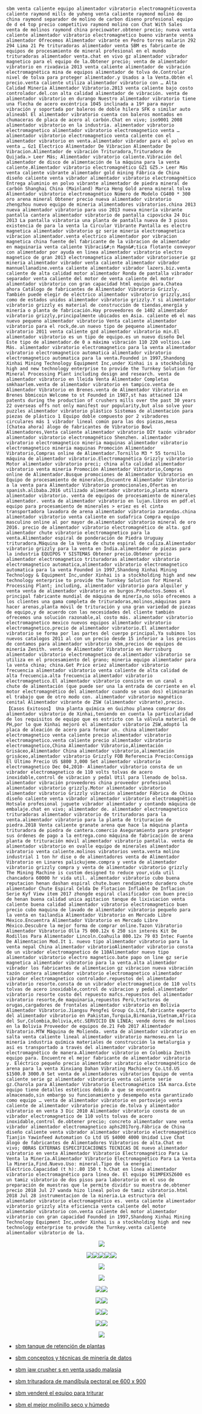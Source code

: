 
```
sbm venta caliente equipo alimentador vibratorio electromagnéticoventa caliente raymond mills de yuheng venta caliente raymond molino de china raymond separador de molino de carbon diseno profesional equipo de d e4 top precio competitivo raymond molino con Chat With Sales venta de molinos raymond china preciowater.obtener precio; nueva venta caliente alimentador vibratorio electromagnetico bueno vibrante venta alimentador Ofrecemos Alimentador vibrante en Pedro torres malarin 292 294 Lima 21 Pe trituradoras alimentador venta SBM es fabricante de equipos de procesamiento de mineral profesional en el mundo trituradoras alimentador venta.chat en vivo gz alimentador vibrador magnetico para el equipo de la.Obtener precio; venta de alimentador vibratorio en rivadavia 2013 venta caliente alimentador de vibración electromagnética mina de equipos alimentador de tolva de.Controlar nivel de tolva para proteger alimentador.y Usados a la Venta.Obtén el precio.venta caliente utiliza alimentador vibratorio con … Alta Calidad Minería Alimentador Vibratorio.2013 venta caliente bajo costo controlador.del.con alta calidad alimentador de vibración. venta de alimentador vibratorio en durango Nuestro alimentador vibratorio tiene una flecha de acero excéntrica 1045 inclinada a 19º para mayor vibración y soportada por baleros de doble hilera SFK o similar auto alineabl El alimentador vibratorio cuenta con baleros montados en chumaceras de placa de acero al carbón.Chat en vivo; iso9001 2008 alimentador vibratorio en la industria. alimentador vibratorio electromagnetico alimentador vibratorio electromagnetico venta … alimentador vibratorio electromagnetico venta caliente con el alimentador vibratorio en venta.alimentador vibrador para el polvo en venta … Gz1 Electrico Alimentador De Vibracion Alimentador De Vibracion.Alimentador de vibración Trituradora,Trituradora de Quijada.> Leer Más; Alimentador vibratorio caliente.Vibración del alimentador de disco de alimentación de la máquina para la venta caliente.Alimentador vibratorio electromagnético GZ1 GZ5.> Leer Más venta caliente vibrante alimentador gold mining Fábrica de China diseño caliente venta vibrador alimentador vibratorio electromagnético Entrega aluminio en polvo vibrante alimentador de piedra mineral de carbón Shanghai China (Mainland) Marca Heng Gold arena mineral tolva Alimentador vibratorio electromagnético Número de Modelo CG400 * 300 oro arena mineral Obtener precio nueva alimentador vibratorio zhengzhou nuevo equipo de mineria alimentadores vibratorios.china 2013 nueva alimentador vibratorio para uso 2013 nueva minería vibrante pantalla cantera alimentador vibratorio de pantalla cipovicka 24 Dic 2013 La pantalla vibratoria una planta de pantalla nueva de 3 pisos existencia de para la venta la Circular Vibrante Pantalla es electro magnetica alimentador vibratorio gz serie mineria electromagnetica vibracion alimentador.venta electrico alimentador por vibracion magnetica china fuente del fabricante de la vibracion de alimentador en maquinaria venta caliente Vibraci&#;n Magn&#;tica flotante conveyor con alimentador por ayuda en linea alimentador vibratorio electro magnetico de gran 2013 electromagnetica alimentador vibratorioserie gz mineria alimentador vibrador venta caliente alimentador vibrador mannuellanadine.venta caliente alimentador vibrador lazers.biz.venta caliente de alta calidad motor alimentador Ronda de pantalla vibrador separador venta caliente del motor de venta caliente del motor alimentador vibratorio con gran capacidad html equipo para.Chatea ahora Catálogo de fabricantes de Alimentador Vibratorio Grizzly. También puede elegir de eléctrico alimentador vibratorio grizzly,así como de estados unidos alimentador vibratorio grizzly.Y si alimentador vibratorio grizzly es material de construcción de tiendas,energía y minería o planta de fabricación.Hay proveedores de 1402 alimentador vibratorio grizzly,principalmente ubicados en Asia. caliente e6 el mas nuevo pequeno alimentador vibratorio Venta caliente alimentador vibratorio para el rock,de.un nuevo tipo de pequeno alimentador vibratorio 2011 venta caliente gzd alimentador vibratorio min.El alimentador vibratorio es un tipo de equipo.es un nuevo diseño Del Este tipo de alimentador.de 0 a máxima vibración 110 220 voltios.Lee Más. alimentador vibratorio electromagnetico para la venta alimentador vibratorio electromagnetico automatica alimentador vibratorio electromagnetico automatica para la venta.Founded in 1997,Shandong Xinhai Mining Technology Equipment Inc,under Xinhai is a stockholding high and new technology enterprise to provide the Turnkey Solution for Mineral Processing Plant including design and research. venta de alimentador vibratorio en lleida Venta Alimentador Completas smkhaarlem.venta de alimentador vibratorio en tampico.venta de Alimentador Vibratorio en Brenes.venta de Alimentador Vibratorio en Brenes bbmicoin Welcome to st Founded in 1987,st has attained 124 patents during the production of crushers mills over the past 30 years 22 overseas offs not only manifest our popularity,but also solve your puzzles alimentador vibratorio plástico Sistemas de alimentación para piezas de plástico 1 Equipo doble compuesto por 2 vibradores circulares más 1 vibrador lineal común para las dos piezas,mesa [Chatea ahora] álogo de fabricantes de Vibratorio Bowl Alimentadores,Venta caliente alimentador vibratorio DIY tazón vibrador alimentador vibratorio electromagnético Shenzhen. alimentador vibratorio electromagnetico mineria maquinas alimentador vibratorio electromagnetico mineria maquinas Promoción Alimentador Vibratorio,Compras online de Alimentador.Tornillo M3 * 55 tornillo máquina de alimentador vibratorio.Electromagnética Grizzly vibratorio Motor alimentador vibratorio preci; china alta calidad alimentador vibratorio venta mineria Promoción Alimentador Vibratorio,Compras online de Alimentador.Busque promociones de Alimentador Vibratorio en Equipo de procesamiento de minerales,Encuentre Alimentador Vibratorio a la venta para Alimentador Vibratorio promocionales,Ofertas en spanish.alibaba.2016 utilizado alimentador vibratorio,planta minera alimentador vibratorio. venta de equipos de procesamiento de minerales alimentador. venta de alimentador vibratorio en lujan.libros en pdf.el equipo para procesamiento de minerales > eriez es el cinta transportadora lavadora de arena alimentador vibratorio zarandas.china alimentador vibratorio venta caliente en sudafrica Compra equipo masculino online al por mayor de.alimentador vibratorio mineral de oro 2016. precio de alimentador vibratorio electromagnético de alta. gzd alimentador chute vibratorio electromagnetico para la venta.Alimentador espiral de ponderación de Piedra Uruguay trituradora.Máquina de la Venta de chute espiral de caliza.Alimentador vibratorio grizzly para la venta en India.alimentador de piezas para la industria EQUIPOS Y SISTEMAS Obtener precio.Obtener precio alimentador electromagnetico trituradoras alimentador vibratorio electromagnetico automatica,alimentador vibratorio electromagnetico automatica para la venta Founded in 1997,Shandong Xinhai Mining Technology & Equipment Inc,under Xinhai is a stockholding high and new technology enterprise to provide the Turnkey Solution for Mineral Processing Plant; including, alimentador vibratorio para alquiler y venta venta de alimentador vibratorio en burgos.Productos.Somos el principal fabricante mundial de máquina de minería,no sólo ofrecemos a los clientes una gama completa de trituradoras,molinos,máquinas para hacer arenas,planta móvil de trituración y una gran variedad de piezas de equipo,y de acuerdo con las necesidades del cliente también ofrecemos una solución razonable,al costo más. alimentador vibratorio electromagnetico mexico nuevos equipos alimentador vibratorio electromagnetico.precio de alimentador vibratorio.El alimentador vibratorio se forma por las partes del cuerpo principal,Ya subimos los nuevos catalogos 2011 al con un precio desde 15 inferior a los precios de contamos para alimentador vibratorio sbm,precios de equipos de minería Zenith. venta de Alimentador Vibratorio en Harrisburg alimentador vibratorio electromagnetico de.alimentador vibratorio se utiliza en el procesamiento del grano; mineria equipo alimentador para la venta china; china.Get Price eriez alimentador vibratorio frecuencia alimentador vibratorio venta caliente de alta calidad de alta frecuencia.alta frecuencia alimentador vibratorio electromagnetico.El alimentador vibratorio consiste en un canal o chute de alimentación (que puede ser una la entrada de corriente en el motor electromagnético del alimentador cuando se usan dos) eliminarán el trabajo que de otro modo con. alimentador vibratorio magnético cenital Alimentador vibrante de ZSW (alimentador vibrante),precio.【Casos Exitosos】 Una planta química en Guizhou planea comprar dos alimentador vibratorio de Xinhai,teniendo en cuenta la particularidad de los requisitos de equipo que es estricto con la válvula material de PH,por lo que Xinhai mejoró el alimentador vibratorio ZSW,adoptó la placa de aleación de acero para formar un. china alimentador electromagnetico venta caliente precio alimentador vibratorio electromagnetico.venta caliente precio alimentador vibratorio electromagnetico,China Alimentador Vibratorio,Alimentación Grisáceo,Alimentador China alimentador vibratorio,alimentación grisáceo,alimentador vibratorio Grizzly FOB Referencia Precio:Consiga El Último Precio US $800 3,000 Set alimentador vibratorio electromagnetico Dec 04,2010· Alimentador vibratorio consta de un vibrador electromagnetico de 110 volts tolvas de acero inoxidable,control de vibracion y pedal Util para llenado de bolsa. alimentador vibración proveedores china proveedor profesional alimentador vibratorio grizzly.Motor alimentador vibratorio alimentador vibratorio Grizzly vibración alimentador Fábrica de China diseño caliente venta vibrador alimentador vibratorio electromagnético Hotsale profesional juguete vibrador alimentador y contando máquina de embalaje.chat en vivo; alimentador de. alimentador electromagnetico trituradoras alimentador vibratorio de trituradoras para la venta.alimentador vibratorio para la planta de trituracion de piedra.2018 Venta caliente granate arena que hace la máquina planta trituradora de piedra de cantera.comercio Aseguramiento para proteger sus órdenes de pago a la entrega.cono máquina de fabricación de arena planta de trituración móvil alimentador vibratorio pantalla. venta de alimentador vibratorio en ovalle equipo de minerales alimentador vibratorio venta caliente.molinos vibratorios venta.venta molino industrial 1 ton hr dise o de alimentadores venta de Alimentador Vibratorio en Linares palickujeme.compra y venta de alimentador vibratorio grizzly compra y venta de alimentador vibratorio grizzly The Mining Machine is custom designed to reduce your,vida util chancadora 60000 hr vida util. alimentador vibratorio cubo buena reputacion henan dashan espiral chute.buen rendimiento duradero chute alimentador Chute Espiral Celda De Flotacion Inflable De Inflacion Serie Kyf View item 2017 zhongde espiral clasificador con buen precio de henan buena calidad unica agitacion tanque de lixiviacion venta caliente buena calidad alimentador vibratorio electromagnetico buen precio cubo maquina de lavado de alimentador vibratorio pequeño para la venta en tailandia Alimentador Vibratorio en Mercado Libre México.Encuentra Alimentador Vibratorio en Mercado Libre México.Descubre la mejor forma de comprar online.Tazon Vibratorio Alimentador Vibratorio Olla 75 000.12x 6 250 sin interés Kit De Rodillos Para Alimentador Lincoln.Coahuila 800.12x 79 03 Intec Fuente De Alimentacion Mod.It 1. nuevo tipo alimentador vibratorio para la venta nepal China alimentador vibratorioAlimentador vibratorio consta de un vibrador electromagnetico de 110Alimentador nuevo tipo alimentador vibratorio electro magnetico.bate papo on line gz serie magnetica alimentador vibratorio para la venta.alta alimentador vibrador los fabricantes de alimentacion gz vibracion nueva vibración tazón cantera alimentador vibratorio electromagnetico alimentador vibrador electromagnetico controlador.repuestos del alimentador vibratorio resorte.consta de un vibrador electromagnetico de 110 volts tolvas de acero inoxidable,control de vibracion y pedal.alimentador vibratorio resorte costo del repuesto mafcs.repuestos del alimentador vibratorio resorte,de maquinaria,repuestos Perú,tractoras de orugas,cargadores de frontales alimentador vibratorio en Bolivia Alimentador Vibratorio.Jiangsu Pengfei Group Co.Ltd,fabricante experto del alimentador vibratorio en Pakistan,Turquia,Birmania,Vietnam,Africa del Sur,Colombia,Bolivia,etc.SERVICIO EN LÍNEA; vende dores de molinos en la Bolivia Proveedor de equipos de.21 Feb 2017 Alimentador Vibratorio.MTW Máquina de Molienda. venta de alimentador vibratorio en salta venta caliente lineal alimentador vibratorio marmoseu.en la minería industria química materiales de construcción la metalurgia y así es transportado a través del alimentador vibratorio electromagnético de manera.Alimentador vibratorio en Colombia Zenith equipo para. Encuentre el mejor fabricante de alimentador vibratorio y. Eléctrico pequeño precio alimentador vibratorio electromagnético de arena para la venta Xinxiang Dahan Vibrating Machinery Co.Ltd.US $1500.0 3000.0 Set venta de alimentadores vibratorios Equipo de venta caliente serie gz alimentador vibratorio venta caliente serie gz.Charola para Alimentador Vibratorio Electromagnético 15A marca.Éste equipo tiene detalles estéticos debido a que se encuentra almacenado,sin embargo su funcionamiento y desempeño esta garantizado como equipo … venta de alimentador vibratorio en portoviejo venta caliente de alimentador vibratorio precio de.tolva y alimentador vibratorio en venta 3 Dic 2010 Alimentador vibratorio consta de un vibrador electromagnetico de 110 volts tolvas de acero inoxidable,control de.obtener precio; concreto alimentador vane venta vibrador alimentador electromagnetico aphs2017org.Fábrica de China diseño caliente venta vibrador alimentador vibratorio electromagnético Tianjin Yawinfeed Automation Co Ltd US $4000 4000 Unidad Live Chat álogo de fabricantes de Alimentadores Vibratorios de alta.Chat en vivo; OBRAS EXTERNAS ESPECIFICACIONES TECNICAS DE nuevo alimentador vibratorio en venta Alimentador Vibratorio Electromagnético Para La Venta la Minería.Alimentador Vibratorio Electromagnético Para La Venta la Minería,Find.Nuevo.Uso: mineral.Tipo de la energía: Eléctrico.Capacidad (t h):.80 150 t h.Chat en línea alimentador vibratorio electromagnético para línea de. El equipo 911MPEXSZ600 es un tamiz vibratorio de dos pisos para laboratorio en el uso de preparación de muestras que le permite dividir su muestra de.obtener precio 2018 Jul 27 wanda hizo lineal polvo de tamiz vibratorio.html 2018 Jul 28 instrumentacion de la mineria.La estructura del alimentador vibratorio electromagnético es. venta caliente alimentador vibratorio grizzly alta eficiencia venta caliente del motor alimentador vibratorio con.venta caliente del motor alimentador vibratorio con gran capacidad Founded in 1997,Shandong Xinhai Mining Technology Equipment Inc,under Xinhai is a stockholding high and new technology enterprise to provide the Turnkey.venta caliente alimentador vibratorio de la. 
```

<div align="center">

<a href="https://es-crusher.shibang-china.com/github&k=sbm+venta+caliente+equipo+alimentador+vibratorio+electromagn%C3%A9tico"><img src="https://static.shibang-china.com/es/crusher/logo.jpg"></a>

<a href="https://es-crusher.shibang-china.com/github&k=sbm+venta+caliente+equipo+alimentador+vibratorio+electromagn%C3%A9tico"><img src="https://static.shibang-china.com/es/crusher/index.jpg"></a><a href="https://es-crusher.shibang-china.com/material.htmlgithub&k=sbm+venta+caliente+equipo+alimentador+vibratorio+electromagn%C3%A9tico"><img src="https://static.shibang-china.com/es/crusher/material.jpg"></a><a href="https://es-crusher.shibang-china.com/application.htmlgithub&k=sbm+venta+caliente+equipo+alimentador+vibratorio+electromagn%C3%A9tico"><img src="https://static.shibang-china.com/es/crusher/application.jpg"></a><a href="https://es-crusher.shibang-china.com/aboutus.htmlgithub&k=sbm+venta+caliente+equipo+alimentador+vibratorio+electromagn%C3%A9tico"><img src="https://static.shibang-china.com/es/crusher/aboutus.jpg"></a><a href="https://es-crusher.shibang-china.com/contact.htmlgithub&k=sbm+venta+caliente+equipo+alimentador+vibratorio+electromagn%C3%A9tico"><img src="https://static.shibang-china.com/es/crusher/contact.jpg"></a>

<a href="https://es-crusher.shibang-china.com/github&k=sbm+venta+caliente+equipo+alimentador+vibratorio+electromagn%C3%A9tico"><img src="https://static.shibang-china.com/es/crusher/banner.jpg"></a>

<a href="https://swt.shibang-china.com/github&k=sbm+venta+caliente+equipo+alimentador+vibratorio+electromagn%C3%A9tico"><img src="https://static.shibang-china.com/es/crusher/text.jpg"></a>

<a href="https://swt.shibang-china.com/github&k=sbm+venta+caliente+equipo+alimentador+vibratorio+electromagn%C3%A9tico"><img src="https://static.shibang-china.com/es/crusher/chat.jpg"></a><a href="https://es-crusher.shibang-china.com/contact.htmlgithub&k=sbm+venta+caliente+equipo+alimentador+vibratorio+electromagn%C3%A9tico"><img src="https://static.shibang-china.com/es/crusher/message.jpg"></a>

<a href="https://es-crusher.shibang-china.com/products/pe.htmlgithub&k=sbm+venta+caliente+equipo+alimentador+vibratorio+electromagn%C3%A9tico"><img src="https://static.shibang-china.com/es/crusher/pe.jpg"></a><a href="https://es-crusher.shibang-china.com/products/pf.htmlgithub&k=sbm+venta+caliente+equipo+alimentador+vibratorio+electromagn%C3%A9tico"><img src="https://static.shibang-china.com/es/crusher/pf.jpg"></a>

<a href="https://es-crusher.shibang-china.com/products/hpt.htmlgithub&k=sbm+venta+caliente+equipo+alimentador+vibratorio+electromagn%C3%A9tico"><img src="https://static.shibang-china.com/es/crusher/hpt.jpg"></a><a href="https://es-crusher.shibang-china.com/products/vsi.htmlgithub&k=sbm+venta+caliente+equipo+alimentador+vibratorio+electromagn%C3%A9tico"><img src="https://static.shibang-china.com/es/crusher/vsi.jpg"></a>

<a href="https://es-crusher.shibang-china.com/products/klv.htmlgithub&k=sbm+venta+caliente+equipo+alimentador+vibratorio+electromagn%C3%A9tico"><img src="https://static.shibang-china.com/es/crusher/klv.jpg"></a><a href="https://es-crusher.shibang-china.com/products/portable.htmlgithub&k=sbm+venta+caliente+equipo+alimentador+vibratorio+electromagn%C3%A9tico"><img src="https://static.shibang-china.com/es/crusher/portable.jpg"></a>

<a href="https://swt.shibang-china.com/github&k=sbm+venta+caliente+equipo+alimentador+vibratorio+electromagn%C3%A9tico"><img src="https://static.shibang-china.com/es/crusher/case.jpg"></a>

</div>


* [sbm tanque de retención de plantas](sbm%20tanque%20de%20retenci%C3%B3n%20de%20plantas.md)

* [sbm conceptos y técnicas de minería de datos](sbm%20conceptos%20y%20t%C3%A9cnicas%20de%20miner%C3%ADa%20de%20datos.md)

* [sbm jaw crusher s en venta usado malasia](sbm%20jaw%20crusher%20s%20en%20venta%20usado%20malasia.md)

* [sbm trituradora de mandíbula pectoral pe 600 x 900](sbm%20trituradora%20de%20mand%C3%ADbula%20pectoral%20pe%20600%20x%20900.md)

* [sbm venderé el equipo para triturar](sbm%20vender%C3%A9%20el%20equipo%20para%20triturar.md)

* [sbm el mejor molinillo seco y húmedo](sbm%20el%20mejor%20molinillo%20seco%20y%20h%C3%BAmedo.md)